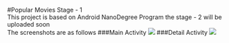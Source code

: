 #Popular Movies Stage - 1<br>
This project is based on Android NanoDegree Program the stage - 2 will be uploaded soon<br>
The screenshots are as follows
###Main Activity
<img src="screenshots/s1.jpg">
###Detail Activity
<img src="screenshots/s2.jpg">
